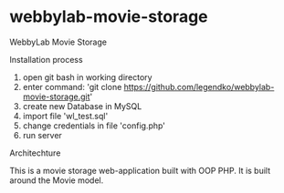 # webbylab-movie-storage
WebbyLab Movie Storage

Installation process

1) open git bash in working directory
2) enter command: 'git clone https://github.com/legendko/webbylab-movie-storage.git'
3) create new Database in MySQL
4) import file 'wl_test.sql'
5) change credentials in file 'config.php'
6) run server

Architechture

This is a movie storage web-application built with OOP PHP. It is built around the Movie model. 
